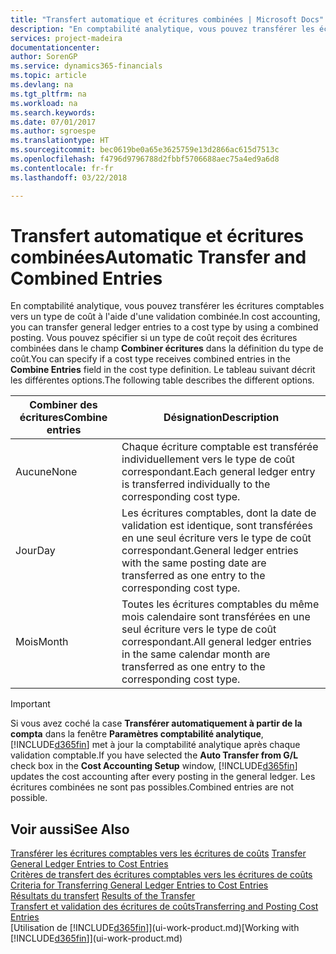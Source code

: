 ```yaml
---
title: "Transfert automatique et écritures combinées | Microsoft Docs"
description: "En comptabilité analytique, vous pouvez transférer les écritures comptables vers un type de coût à l'aide d'une validation combinée. Vous pouvez spécifier si un type de coût reçoit des écritures combinées dans le champ **Combiner écritures** dans la définition du type de coût. Le tableau suivant décrit les différentes options."
services: project-madeira
documentationcenter: 
author: SorenGP
ms.service: dynamics365-financials
ms.topic: article
ms.devlang: na
ms.tgt_pltfrm: na
ms.workload: na
ms.search.keywords: 
ms.date: 07/01/2017
ms.author: sgroespe
ms.translationtype: HT
ms.sourcegitcommit: bec0619be0a65e3625759e13d2866ac615d7513c
ms.openlocfilehash: f4796d9796788d2fbbf5706688aec75a4ed9a6d8
ms.contentlocale: fr-fr
ms.lasthandoff: 03/22/2018

---
```

# <a name="automatic-transfer-and-combined-entries"></a><span data-ttu-id="36a3d-105">Transfert automatique et écritures combinées</span><span class="sxs-lookup"><span data-stu-id="36a3d-105">Automatic Transfer and Combined Entries</span></span>
<span data-ttu-id="36a3d-106">En comptabilité analytique, vous pouvez transférer les écritures comptables vers un type de coût à l'aide d'une validation combinée.</span><span class="sxs-lookup"><span data-stu-id="36a3d-106">In cost accounting, you can transfer general ledger entries to a cost type by using a combined posting.</span></span> <span data-ttu-id="36a3d-107">Vous pouvez spécifier si un type de coût reçoit des écritures combinées dans le champ **Combiner écritures** dans la définition du type de coût.</span><span class="sxs-lookup"><span data-stu-id="36a3d-107">You can specify if a cost type receives combined entries in the **Combine Entries** field in the cost type definition.</span></span> <span data-ttu-id="36a3d-108">Le tableau suivant décrit les différentes options.</span><span class="sxs-lookup"><span data-stu-id="36a3d-108">The following table describes the different options.</span></span>  

|<span data-ttu-id="36a3d-109">Combiner des écritures</span><span class="sxs-lookup"><span data-stu-id="36a3d-109">Combine entries</span></span>|<span data-ttu-id="36a3d-110">Désignation</span><span class="sxs-lookup"><span data-stu-id="36a3d-110">Description</span></span>|  
|---------------------|-----------------|  
|<span data-ttu-id="36a3d-111">Aucune</span><span class="sxs-lookup"><span data-stu-id="36a3d-111">None</span></span>|<span data-ttu-id="36a3d-112">Chaque écriture comptable est transférée individuellement vers le type de coût correspondant.</span><span class="sxs-lookup"><span data-stu-id="36a3d-112">Each general ledger entry is transferred individually to the corresponding cost type.</span></span>|  
|<span data-ttu-id="36a3d-113">Jour</span><span class="sxs-lookup"><span data-stu-id="36a3d-113">Day</span></span>|<span data-ttu-id="36a3d-114">Les écritures comptables, dont la date de validation est identique, sont transférées en une seul écriture vers le type de coût correspondant.</span><span class="sxs-lookup"><span data-stu-id="36a3d-114">General ledger entries with the same posting date are transferred as one entry to the corresponding cost type.</span></span>|  
|<span data-ttu-id="36a3d-115">Mois</span><span class="sxs-lookup"><span data-stu-id="36a3d-115">Month</span></span>|<span data-ttu-id="36a3d-116">Toutes les écritures comptables du même mois calendaire sont transférées en une seul écriture vers le type de coût correspondant.</span><span class="sxs-lookup"><span data-stu-id="36a3d-116">All general ledger entries in the same calendar month are transferred as one entry to the corresponding cost type.</span></span>|  

> [!IMPORTANT]  
>  <span data-ttu-id="36a3d-117">Si vous avez coché la case **Transférer automatiquement à partir de la compta** dans la fenêtre **Paramètres comptabilité analytique**, [!INCLUDE[d365fin](includes/d365fin_md.md)] met à jour la comptabilité analytique après chaque validation comptable.</span><span class="sxs-lookup"><span data-stu-id="36a3d-117">If you have selected the **Auto Transfer from G/L** check box in the **Cost Accounting Setup** window, [!INCLUDE[d365fin](includes/d365fin_md.md)] updates the cost accounting after every posting in the general ledger.</span></span> <span data-ttu-id="36a3d-118">Les écritures combinées ne sont pas possibles.</span><span class="sxs-lookup"><span data-stu-id="36a3d-118">Combined entries are not possible.</span></span>  

## <a name="see-also"></a><span data-ttu-id="36a3d-119">Voir aussi</span><span class="sxs-lookup"><span data-stu-id="36a3d-119">See Also</span></span>  
 <span data-ttu-id="36a3d-120">[Transférer les écritures comptables vers les écritures de coûts](finance-how-to-transfer-general-ledger-entries-to-cost-entries.md) </span><span class="sxs-lookup"><span data-stu-id="36a3d-120">[Transfer General Ledger Entries to Cost Entries](finance-how-to-transfer-general-ledger-entries-to-cost-entries.md) </span></span>  
 <span data-ttu-id="36a3d-121">[Critères de transfert des écritures comptables vers les écritures de coûts](finance-criteria-for-transferring-general-ledger-entries-to-cost-entries.md) </span><span class="sxs-lookup"><span data-stu-id="36a3d-121">[Criteria for Transferring General Ledger Entries to Cost Entries](finance-criteria-for-transferring-general-ledger-entries-to-cost-entries.md) </span></span>  
 <span data-ttu-id="36a3d-122">[Résultats du transfert](finance-results-of-the-transfer.md) </span><span class="sxs-lookup"><span data-stu-id="36a3d-122">[Results of the Transfer](finance-results-of-the-transfer.md) </span></span>  
 [<span data-ttu-id="36a3d-123">Transfert et validation des écritures de coûts</span><span class="sxs-lookup"><span data-stu-id="36a3d-123">Transferring and Posting Cost Entries</span></span>](finance-transfer-and-post-cost-entries.md)  
 <span data-ttu-id="36a3d-124">[Utilisation de [!INCLUDE[d365fin](includes/d365fin_md.md)]](ui-work-product.md)</span><span class="sxs-lookup"><span data-stu-id="36a3d-124">[Working with [!INCLUDE[d365fin](includes/d365fin_md.md)]](ui-work-product.md)</span></span>

